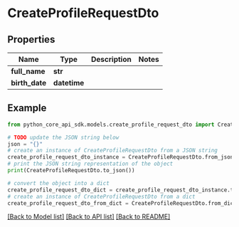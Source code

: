 # CreateProfileRequestDto


## Properties

Name | Type | Description | Notes
------------ | ------------- | ------------- | -------------
**full_name** | **str** |  | 
**birth_date** | **datetime** |  | 

## Example

```python
from python_core_api_sdk.models.create_profile_request_dto import CreateProfileRequestDto

# TODO update the JSON string below
json = "{}"
# create an instance of CreateProfileRequestDto from a JSON string
create_profile_request_dto_instance = CreateProfileRequestDto.from_json(json)
# print the JSON string representation of the object
print(CreateProfileRequestDto.to_json())

# convert the object into a dict
create_profile_request_dto_dict = create_profile_request_dto_instance.to_dict()
# create an instance of CreateProfileRequestDto from a dict
create_profile_request_dto_from_dict = CreateProfileRequestDto.from_dict(create_profile_request_dto_dict)
```
[[Back to Model list]](../README.md#documentation-for-models) [[Back to API list]](../README.md#documentation-for-api-endpoints) [[Back to README]](../README.md)


